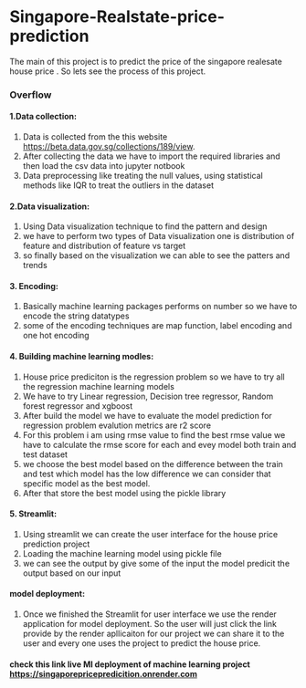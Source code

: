 # Singapore-Realstate-price-prediction 

The main of this project is to predict the price of the singapore realesate house price . So lets see the process of this project.
### Overflow
#### 1.Data collection:
1. Data is collected from the this website https://beta.data.gov.sg/collections/189/view.
2. After collecting the data we have to import the required libraries and then load the csv data into jupyter notbook
3. Data preprocessing like treating the null values, using statistical methods like IQR to treat the outliers in the dataset
#### 2.Data visualization:
1. Using Data visualization technique to find the pattern and design 
2. we have to perform two types of Data visualization one is distribution of feature and distribution of feature vs target
3. so finally based on the visualization we can able to see the patters and trends
#### 3. Encoding:
1. Basically machine learning packages performs on number so we have to encode the string datatypes
2. some of the encoding techniques are map function, label encoding and one hot encoding
#### 4. Building machine learning modles:
1. House price prediciton is the regression problem so we have to try all the regression machine learning models
2. We have to try Linear regression, Decision tree regressor, Random forest regressor and xgboost
3. After build the model we have to evaluate the model prediction for regression problem evalution metrics are r2 score
4. For this problem i am using rmse value to find the best rmse value we have to calculate the rmse score for each and evey model both train and test dataset
5. we choose the best model based on the difference between the train and test which model has the low difference we can consider that specific model as the best model.
6. After that store the best model using the pickle library
#### 5. Streamlit:
1. Using streamlit we can create the user interface for the house price prediction project
2. Loading the machine learning model using pickle file
3. we can see the output by give some of the input the model predicit the output based on our input
#### model deployment: 
1. Once we finished the Streamlit for user interface we use the render application for model deployment. So the user will just click the link provide by the render apllicaiton for our project we can share it to the user and every one uses the project to predict the house price.

#### check this link live Ml deployment of machine learning project https://singaporepricepredicition.onrender.com
